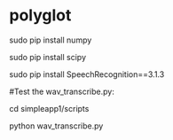 # polyglot

sudo pip install numpy

sudo pip install scipy

sudo pip install SpeechRecognition==3.1.3


#Test the wav_transcribe.py:

cd simpleapp1/scripts

python wav_transcribe.py
